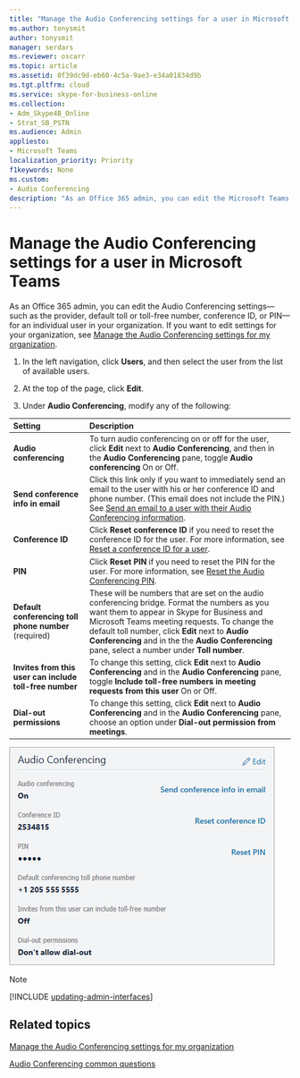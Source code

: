 ```yaml
---
title: "Manage the Audio Conferencing settings for a user in Microsoft Teams"
ms.author: tonysmit
author: tonysmit
manager: serdars
ms.reviewer: oscarr
ms.topic: article
ms.assetid: 0f39dc9d-eb60-4c5a-9ae3-e34a01834d9b
ms.tgt.pltfrm: cloud
ms.service: skype-for-business-online
ms.collection: 
- Adm_Skype4B_Online
- Strat_SB_PSTN
ms.audience: Admin
appliesto:
- Microsoft Teams
localization_priority: Priority
f1keywords: None
ms.custom:
- Audio Conferencing
description: "As an Office 365 admin, you can edit the Microsoft Teams Audio Conferencing settings—such as the provider, default toll or toll-free number, conference ID, or PIN—for an individual user in your organization. "
---
```


# Manage the Audio Conferencing settings for a user in Microsoft Teams

As an Office 365 admin, you can edit the Audio Conferencing settings—such as the provider, default toll or toll-free number, conference ID, or PIN—for an individual user in your organization. If you want to edit settings for your organization, see [Manage the Audio Conferencing settings for my organization](manage-the-audio-conferencing-settings-for-my-organization.md).


1. In the left navigation, click **Users**, and then select the user from the list of available users.

2. At the top of the page, click **Edit**.

3. Under **Audio Conferencing**, modify any of the following:

|**Setting**|**Description**|
|:-----|:-----|
|**Audio conferencing**|To turn audio conferencing on or off for the user, click **Edit** next to **Audio Conferencing**, and then in the **Audio Conferencing** pane, toggle **Audio conferencing** On or Off.|
|**Send conference info in email**  |Click this link only if you want to immediately send an email to the user with his or her conference ID and phone number. (This email does not include the PIN.) See [Send an email to a user with their Audio Conferencing information](send-an-email-to-a-user-with-their-dial-in-information.md).  |
|**Conference ID**  |Click **Reset conference ID** if you need to reset the conference ID for the user. For more information, see [Reset a conference ID for a user](reset-a-conference-id-for-a-user.md).  |
|**PIN** |Click **Reset PIN** if you need to reset the PIN for the user. For more information, see [Reset the Audio Conferencing PIN](reset-the-audio-conferencing-pin.md). |
|**Default conferencing toll phone number** (required) |These will be numbers that are set on the audio conferencing bridge. Format the numbers as you want them to appear in Skype for Business and Microsoft Teams meeting requests. To change the default toll number, click **Edit** next to **Audio Conferencing** and in the the **Audio Conferencing** pane, select a number under **Toll number**. |
|**Invites from this user can include toll-free number**|To change this setting, click **Edit** next to **Audio Conferencing** and in the **Audio Conferencing** pane, toggle **Include toll-free numbers in meeting requests from this user** On or Off. |
|**Dial-out permissions**|To change this setting, click **Edit** next to **Audio Conferencing** and in the **Audio Conferencing** pane, choose an option under **Dial-out permission from meetings**.|

![Shows the Audio Conferencing settings for a user](media/sfbaudioconf-usersettings.png)
 

> [!Note]
> [!INCLUDE [updating-admin-interfaces](includes/updating-admin-interfaces.md)]

## Related topics

[Manage the Audio Conferencing settings for my organization](manage-the-audio-conferencing-settings-for-my-organization.md)

[Audio Conferencing common questions](audio-conferencing-common-questions.md)
